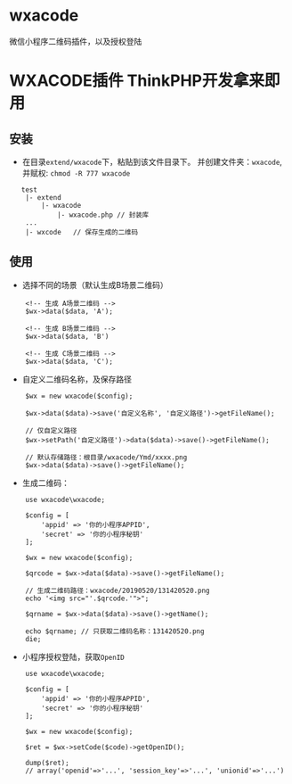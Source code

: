 # wxacode
微信小程序二维码插件，以及授权登陆

WXACODE插件 ThinkPHP开发拿来即用
===============

## 安装

* 在目录`extend/wxacode`下，粘贴到该文件目录下。 并创建文件夹：`wxacode`, 并赋权: `chmod -R 777 wxacode`
```
   test
    |- extend
        |- wxacode
            |- wxacode.php // 封装库
    ...
    |- wxcode   // 保存生成的二维码
```

## 使用

* 选择不同的场景（默认生成B场景二维码）
```
    <!-- 生成 A场景二维码 -->
    $wx->data($data, 'A');

    <!-- 生成 B场景二维码 -->
    $wx->data($data, 'B')

    <!-- 生成 C场景二维码 -->
    $wx->data($data, 'C');
```

* 自定义二维码名称，及保存路径
```
    $wx = new wxacode($config);

    $wx->data($data)->save('自定义名称', '自定义路径')->getFileName();

    // 仅自定义路径
    $wx->setPath('自定义路径')->data($data)->save()->getFileName();

    // 默认存储路径：根目录/wxacode/Ymd/xxxx.png
    $wx->data($data)->save()->getFileName();
```

* 生成二维码：
```
    use wxacode\wxacode;

    $config = [
        'appid' => '你的小程序APPID',
        'secret' => '你的小程序秘钥'
    ];

    $wx = new wxacode($config);

    $qrcode = $wx->data($data)->save()->getFileName();

    // 生成二维码路径：wxacode/20190520/131420520.png
    echo '<img src="'.$qrcode.'">";

    $qrname = $wx->data($data)->save()->getName();

    echo $qrname; // 只获取二维码名称：131420520.png
    die;

```

* 小程序授权登陆，获取`OpenID`
```
    use wxacode\wxacode;

    $config = [
        'appid' => '你的小程序APPID',
        'secret' => '你的小程序秘钥'
    ];

    $wx = new wxacode($config);

    $ret = $wx->setCode($code)->getOpenID();

    dump($ret);
    // array('openid'=>'...', 'session_key'=>'...', 'unionid'=>'...')
```
